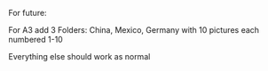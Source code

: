 For future:

For A3 add 3 Folders: China, Mexico, Germany with 10 pictures each numbered 1-10

Everything else should work as normal
